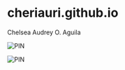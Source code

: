 # cheriauri.github.io
Chelsea Audrey O. Aguila

![PIN](https://i.pinimg.com/236x/ec/d2/15/ecd2159f815b7820298556a65b71cd67.jpg)

![PIN](https://i.pinimg.com/236x/f7/bb/d2/f7bbd27492115310aefabb13132ec51a.jpg)
